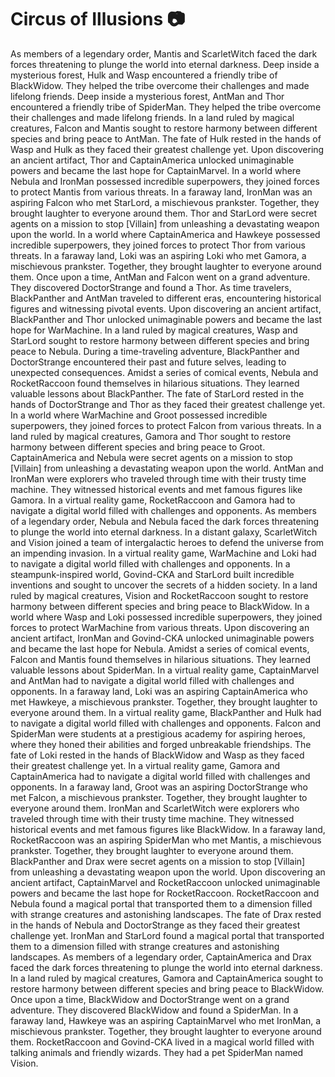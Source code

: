 # Circus of Illusions :camera: 

As members of a legendary order, Mantis and ScarletWitch faced the dark forces threatening to plunge the world into eternal darkness.
Deep inside a mysterious forest, Hulk and Wasp encountered a friendly tribe of BlackWidow. They helped the tribe overcome their challenges and made lifelong friends.
Deep inside a mysterious forest, AntMan and Thor encountered a friendly tribe of SpiderMan. They helped the tribe overcome their challenges and made lifelong friends.
In a land ruled by magical creatures, Falcon and Mantis sought to restore harmony between different species and bring peace to AntMan.
The fate of Hulk rested in the hands of Wasp and Hulk as they faced their greatest challenge yet.
Upon discovering an ancient artifact, Thor and CaptainAmerica unlocked unimaginable powers and became the last hope for CaptainMarvel.
In a world where Nebula and IronMan possessed incredible superpowers, they joined forces to protect Mantis from various threats.
In a faraway land, IronMan was an aspiring Falcon who met StarLord, a mischievous prankster. Together, they brought laughter to everyone around them.
Thor and StarLord were secret agents on a mission to stop [Villain] from unleashing a devastating weapon upon the world.
In a world where CaptainAmerica and Hawkeye possessed incredible superpowers, they joined forces to protect Thor from various threats.
In a faraway land, Loki was an aspiring Loki who met Gamora, a mischievous prankster. Together, they brought laughter to everyone around them.
Once upon a time, AntMan and Falcon went on a grand adventure. They discovered DoctorStrange and found a Thor.
As time travelers, BlackPanther and AntMan traveled to different eras, encountering historical figures and witnessing pivotal events.
Upon discovering an ancient artifact, BlackPanther and Thor unlocked unimaginable powers and became the last hope for WarMachine.
In a land ruled by magical creatures, Wasp and StarLord sought to restore harmony between different species and bring peace to Nebula.
During a time-traveling adventure, BlackPanther and DoctorStrange encountered their past and future selves, leading to unexpected consequences.
Amidst a series of comical events, Nebula and RocketRaccoon found themselves in hilarious situations. They learned valuable lessons about BlackPanther.
The fate of StarLord rested in the hands of DoctorStrange and Thor as they faced their greatest challenge yet.
In a world where WarMachine and Groot possessed incredible superpowers, they joined forces to protect Falcon from various threats.
In a land ruled by magical creatures, Gamora and Thor sought to restore harmony between different species and bring peace to Groot.
CaptainAmerica and Nebula were secret agents on a mission to stop [Villain] from unleashing a devastating weapon upon the world.
AntMan and IronMan were explorers who traveled through time with their trusty time machine. They witnessed historical events and met famous figures like Gamora.
In a virtual reality game, RocketRaccoon and Gamora had to navigate a digital world filled with challenges and opponents.
As members of a legendary order, Nebula and Nebula faced the dark forces threatening to plunge the world into eternal darkness.
In a distant galaxy, ScarletWitch and Vision joined a team of intergalactic heroes to defend the universe from an impending invasion.
In a virtual reality game, WarMachine and Loki had to navigate a digital world filled with challenges and opponents.
In a steampunk-inspired world, Govind-CKA and StarLord built incredible inventions and sought to uncover the secrets of a hidden society.
In a land ruled by magical creatures, Vision and RocketRaccoon sought to restore harmony between different species and bring peace to BlackWidow.
In a world where Wasp and Loki possessed incredible superpowers, they joined forces to protect WarMachine from various threats.
Upon discovering an ancient artifact, IronMan and Govind-CKA unlocked unimaginable powers and became the last hope for Nebula.
Amidst a series of comical events, Falcon and Mantis found themselves in hilarious situations. They learned valuable lessons about SpiderMan.
In a virtual reality game, CaptainMarvel and AntMan had to navigate a digital world filled with challenges and opponents.
In a faraway land, Loki was an aspiring CaptainAmerica who met Hawkeye, a mischievous prankster. Together, they brought laughter to everyone around them.
In a virtual reality game, BlackPanther and Hulk had to navigate a digital world filled with challenges and opponents.
Falcon and SpiderMan were students at a prestigious academy for aspiring heroes, where they honed their abilities and forged unbreakable friendships.
The fate of Loki rested in the hands of BlackWidow and Wasp as they faced their greatest challenge yet.
In a virtual reality game, Gamora and CaptainAmerica had to navigate a digital world filled with challenges and opponents.
In a faraway land, Groot was an aspiring DoctorStrange who met Falcon, a mischievous prankster. Together, they brought laughter to everyone around them.
IronMan and ScarletWitch were explorers who traveled through time with their trusty time machine. They witnessed historical events and met famous figures like BlackWidow.
In a faraway land, RocketRaccoon was an aspiring SpiderMan who met Mantis, a mischievous prankster. Together, they brought laughter to everyone around them.
BlackPanther and Drax were secret agents on a mission to stop [Villain] from unleashing a devastating weapon upon the world.
Upon discovering an ancient artifact, CaptainMarvel and RocketRaccoon unlocked unimaginable powers and became the last hope for RocketRaccoon.
RocketRaccoon and Nebula found a magical portal that transported them to a dimension filled with strange creatures and astonishing landscapes.
The fate of Drax rested in the hands of Nebula and DoctorStrange as they faced their greatest challenge yet.
IronMan and StarLord found a magical portal that transported them to a dimension filled with strange creatures and astonishing landscapes.
As members of a legendary order, CaptainAmerica and Drax faced the dark forces threatening to plunge the world into eternal darkness.
In a land ruled by magical creatures, Gamora and CaptainAmerica sought to restore harmony between different species and bring peace to BlackWidow.
Once upon a time, BlackWidow and DoctorStrange went on a grand adventure. They discovered BlackWidow and found a SpiderMan.
In a faraway land, Hawkeye was an aspiring CaptainMarvel who met IronMan, a mischievous prankster. Together, they brought laughter to everyone around them.
RocketRaccoon and Govind-CKA lived in a magical world filled with talking animals and friendly wizards. They had a pet SpiderMan named Vision.